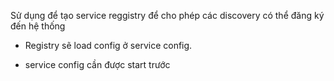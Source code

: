 Sử dụng để tạo service reggistry để cho phép các discovery có thể đăng ký đến hệ thống


- Registry sẽ load config ở service config.

- service config cần được start trước
